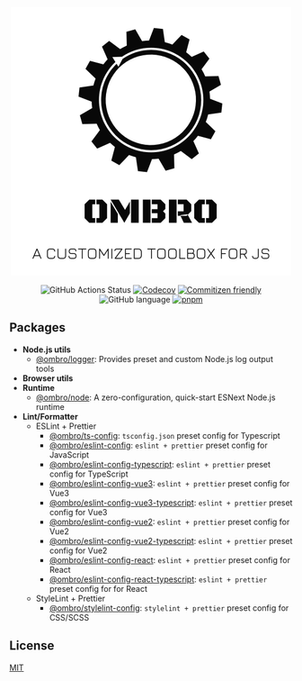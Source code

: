 <div align="center">

<a href="https://github.com/Cphayim/ombro">
<img src="./docs/assets/logo.png" width="500" alt="ombro - a customized toolbox for js" />
</a>

![GitHub Actions Status](https://github.com/Cphayim/ombro/actions/workflows/ci.yml/badge.svg)
[![Codecov](https://codecov.io/gh/Cphayim/ombro/branch/main/graph/badge.svg?token=HQZZT3GKZF)](https://codecov.io/gh/Cphayim/ombro)
[![Commitizen friendly](https://img.shields.io/badge/commitizen-friendly-brightgreen.svg)](http://commitizen.github.io/cz-cli/)
![GitHub language](https://img.shields.io/github/languages/top/Cphayim/ombro.svg)
[![pnpm](https://img.shields.io/badge/maintained%20with-pnpm-f49033.svg)](https://pnpm.io/)

</div>

## Packages

- **Node.js utils**
  - [@ombro/logger](./packages/logger): Provides preset and custom Node.js log output tools
- **Browser utils**
- **Runtime**
  - [@ombro/node](./packages/node): A zero-configuration, quick-start ESNext Node.js runtime
- **Lint/Formatter**
  - ESLint + Prettier
    - [@ombro/ts-config](./packages/tsconfig): `tsconfig.json` preset config for Typescript
    - [@ombro/eslint-config](./packages/eslint-config): `eslint + prettier` preset config for JavaScript
    - [@ombro/eslint-config-typescript](./packages/eslint-config-typescript): `eslint + prettier` preset config for TypeScript
    - [@ombro/eslint-config-vue3](./packages/eslint-config-vue3): `eslint + prettier` preset config for Vue3
    - [@ombro/eslint-config-vue3-typescript](./packages/eslint-config-vue3-typescript): `eslint + prettier` preset config for Vue3
    - [@ombro/eslint-config-vue2](./packages/eslint-config-vue2): `eslint + prettier` preset config for Vue2
    - [@ombro/eslint-config-vue2-typescript](./packages/eslint-config-vue2-typescript): `eslint + prettier` preset config for Vue2
    - [@ombro/eslint-config-react](./packages/eslint-config-react): `eslint + prettier` preset config for React
    - [@ombro/eslint-config-react-typescript](./packages/eslint-config-react-typescript): `eslint + prettier` preset config for for React
  - StyleLint + Prettier
    - [@ombro/stylelint-config](./packages/stylelint-config): `stylelint + prettier` preset config for CSS/SCSS

## License

[MIT](./LICENSE)
